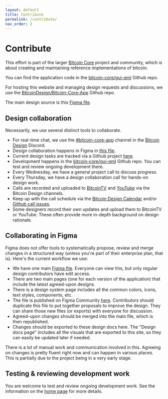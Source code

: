 ```yaml
---
layout: default
title: Contribute
permalink: /contribute/
nav_order: 2
---
```


# Contribute

This effort is part of the larger [Bitcoin Core](https://bitcoincore.org) project and community, which is about creating and maintaining reference implementations of bitcoin.

You can find the application code in the [bitcoin-core/gui-qml](https://github.com/bitcoin-core/gui-qml) Github repo.

For hosting this website and managing design requests and discussions, we use the [BitcoinDesign/Bitcoin-Core-App](https://github.com/BitcoinDesign/Bitcoin-Core-App) Github repo.

The main design source is this [Figma file](https://www.figma.com/file/ek8w3n3upbluw5UL2lGhRx/Bitcoin-Core-App-Design).

## Design collaboration

Necessarily, we use several distinct tools to collaborate.

- For real-time chat, we use the [#bitcoin-core-app](https://discord.gg/MQzeVTWgaX) channel in the [Bitcoin Design](https://bitcoin.design/) Discord.
- Design collaboration happens in Figma in [this file](https://www.figma.com/file/ek8w3n3upbluw5UL2lGhRx/Bitcoin-Core-App).
- Current design tasks are tracked via a Github project [here](https://github.com/orgs/BitcoinDesign/projects/5/views/1).
- Development happens in the [bitcoin-core/gui-qml](https://github.com/bitcoin-core/gui-qml) Github repo. You can test and review ongoing development there.
- Every Wednesday, we have a general project call to discuss progress.
- Every Thursday, we have a design collaboration call for hands-on design work.
- Calls are recorded and uploaded to [BitcoinTV](https://bitcointv.com/a/bitcoin_design/video-channels) and [YouTube](https://www.youtube.com/c/BitcoinDesign/featured) via the Bitcoin Design channels.
- Keep up with the call schedule via the [Bitcoin Design Calendar](https://bitcoin.design/calendar/) and/or [Github call issues](https://github.com/BitcoinDesign/Meta/issues).
- Some designers record their own updates and upload them to BitcoinTV or YouTube. These often provide more in-depth background on design rationale.

## Collaborating in Figma

Figma does not offer tools to systematically propose, review and merge changes in a structured way (unless you're part of their enterprise plan, that is). Here's the current workflow we use:

- We have one main [Figma file](https://www.figma.com/file/GaCoOSNHB2yMB9ThiDtred/Bitcoin-Core-App). Everyone can view this, but only regular design contributors have edit access.
- There are two main pages (one for each version of the application) that include the latest agreed-upon designs.
- There is a design system page includes all the common colors, icons, text styles, components, etc.
- The file is published on Figma Community [here](https://www.figma.com/community/file/1185218794459295422). Contributors should duplicate this file to put together proposals to improve the design. They can share those new files (or exports) with everyone for discussion.
- Agreed-upon changes should be merged into the main file, which is then republished.
- Changes should be exported to these design docs here. The "Design docs page" includes all the visuals that are exported to this site, so they can easily be updated later if needed.

There is a lot of manual work and communication involved in this. Agreeing on changes is pretty fluent right now and can happen in various places. This is partially due to the project being in a very early stage.

## Testing & reviewing development work

You are welcome to test and review ongoing development work. See the information on the [home page](/) for more details.
